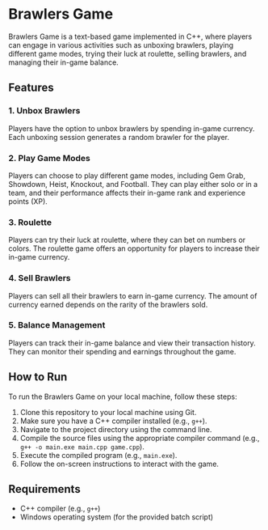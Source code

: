 # Brawlers Game

Brawlers Game is a text-based game implemented in C++, where players can engage in various activities such as unboxing brawlers, playing different game modes, trying their luck at roulette, selling brawlers, and managing their in-game balance.

## Features

### 1. Unbox Brawlers
Players have the option to unbox brawlers by spending in-game currency. Each unboxing session generates a random brawler for the player.

### 2. Play Game Modes
Players can choose to play different game modes, including Gem Grab, Showdown, Heist, Knockout, and Football. They can play either solo or in a team, and their performance affects their in-game rank and experience points (XP).

### 3. Roulette
Players can try their luck at roulette, where they can bet on numbers or colors. The roulette game offers an opportunity for players to increase their in-game currency.

### 4. Sell Brawlers
Players can sell all their brawlers to earn in-game currency. The amount of currency earned depends on the rarity of the brawlers sold.

### 5. Balance Management
Players can track their in-game balance and view their transaction history. They can monitor their spending and earnings throughout the game.

## How to Run

To run the Brawlers Game on your local machine, follow these steps:

1. Clone this repository to your local machine using Git.
2. Make sure you have a C++ compiler installed (e.g., `g++`).
3. Navigate to the project directory using the command line.
4. Compile the source files using the appropriate compiler command (e.g., `g++ -o main.exe main.cpp game.cpp`).
5. Execute the compiled program (e.g., `main.exe`).
6. Follow the on-screen instructions to interact with the game.

## Requirements

- C++ compiler (e.g., `g++`)
- Windows operating system (for the provided batch script)
